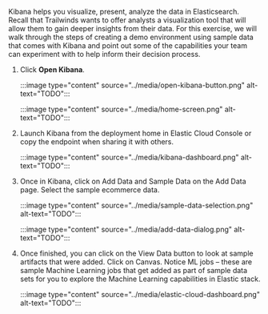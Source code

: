 Kibana helps you visualize, present, analyze the data in Elasticsearch. Recall that Trailwinds wants to offer analysts a visualization tool that will allow them to gain deeper insights from their data. For this exercise, we will walk through the steps of creating a demo environment using sample data that comes with Kibana and point out some of the capabilities your team can experiment with to help inform their decision process.

1. Click **Open Kibana**.

    :::image type="content" source="../media/open-kibana-button.png" alt-text="TODO":::

    :::image type="content" source="../media/home-screen.png" alt-text="TODO":::

1. Launch Kibana from the deployment home in Elastic Cloud Console or copy the endpoint when sharing it with others.

    :::image type="content" source="../media/kibana-dashboard.png" alt-text="TODO":::

1. Once in Kibana, click on Add Data and Sample Data on the Add Data page. Select the sample ecommerce data.

    :::image type="content" source="../media/sample-data-selection.png" alt-text="TODO":::

    :::image type="content" source="../media/add-data-dialog.png" alt-text="TODO":::

1. Once finished, you can click on the View Data button to look at sample artifacts that were added. Click on Canvas. Notice ML jobs – these are sample Machine Learning jobs that get added as part of sample data sets for you to explore the Machine Learning capabilities in Elastic stack.

    :::image type="content" source="../media/elastic-cloud-dashboard.png" alt-text="TODO":::
